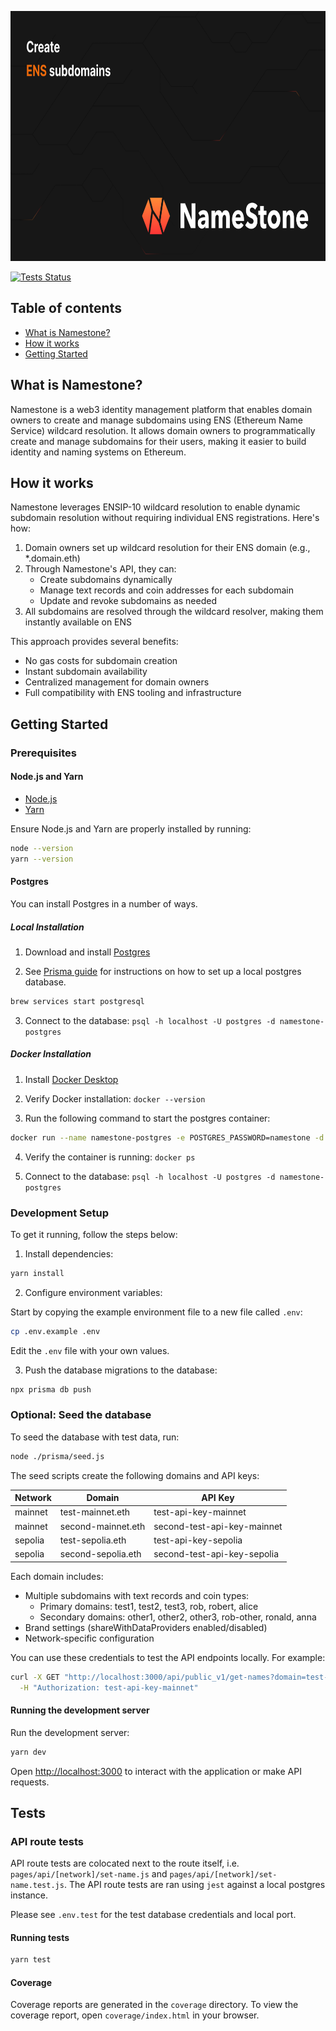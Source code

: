 <p align="center">
  <picture>
  <img src="./public/opengraph-image.jpg" height="400" alt="Logo for Namestone">
</picture>
</p>

[![Tests Status](https://github.com/namestonehq/namestone/actions/workflows/install-and-build_app.yml/badge.svg?branch=main)](https://github.com/namestonehq/namestone/actions/workflows/install-and-build_app.yml)

## Table of contents

- <a href="#about">What is Namestone?</a>
- <a href="#how-it-works">How it works</a>
- <a href="#getting-started">Getting Started</a>

<h2 id="about">What is Namestone?</h2>

Namestone is a web3 identity management platform that enables domain owners to create and manage subdomains using ENS (Ethereum Name Service) wildcard resolution. It allows domain owners to programmatically create and manage subdomains for their users, making it easier to build identity and naming systems on Ethereum.

<h2 id="how-it-works">How it works</h2>

Namestone leverages ENSIP-10 wildcard resolution to enable dynamic subdomain resolution without requiring individual ENS registrations. Here's how:

1. Domain owners set up wildcard resolution for their ENS domain (e.g., *.domain.eth)
2. Through Namestone's API, they can:
   - Create subdomains dynamically
   - Manage text records and coin addresses for each subdomain
   - Update and revoke subdomains as needed
3. All subdomains are resolved through the wildcard resolver, making them instantly available on ENS

This approach provides several benefits:
- No gas costs for subdomain creation
- Instant subdomain availability
- Centralized management for domain owners
- Full compatibility with ENS tooling and infrastructure

## Getting Started

### Prerequisites

#### Node.js and Yarn
- [Node.js](https://nodejs.org/en/download/)
- [Yarn](https://yarnpkg.com/getting-started/install)

Ensure Node.js and Yarn are properly installed by running:

```bash
node --version
yarn --version
```

#### Postgres

You can install Postgres in a number of ways.

##### Local Installation

1. Download and install [Postgres](https://www.postgresql.org/download/)

2. See [Prisma guide](https://www.prisma.io/dataguide/postgresql/setting-up-a-local-postgresql-database) for instructions on how to set up a local postgres database.

```bash
brew services start postgresql
```

3. Connect to the database: ```psql -h localhost -U postgres -d namestone-postgres```

##### Docker Installation

1. Install [Docker Desktop](https://www.docker.com/products/docker-desktop/)

2. Verify Docker installation: ```docker --version```

3. Run the following command to start the postgres container:

```bash
docker run --name namestone-postgres -e POSTGRES_PASSWORD=namestone -d postgres
```

4. Verify the container is running: ```docker ps```

5. Connect to the database: ```psql -h localhost -U postgres -d namestone-postgres```

### Development Setup

To get it running, follow the steps below:

1. Install dependencies:
```bash
yarn install
```

2. Configure environment variables:

Start by copying the example environment file to a new file called `.env`:
```bash
cp .env.example .env
```

Edit the `.env` file with your own values.

3. Push the database migrations to the database:

```bash
npx prisma db push
```

### Optional: Seed the database

To seed the database with test data, run:

```bash
node ./prisma/seed.js
```

The seed scripts create the following domains and API keys:

| Network | Domain | API Key |
|---------|---------|----------|
| mainnet | test-mainnet.eth | test-api-key-mainnet |
| mainnet | second-mainnet.eth | second-test-api-key-mainnet |
| sepolia | test-sepolia.eth | test-api-key-sepolia |
| sepolia | second-sepolia.eth | second-test-api-key-sepolia |

Each domain includes:
- Multiple subdomains with text records and coin types:
  - Primary domains: test1, test2, test3, rob, robert, alice
  - Secondary domains: other1, other2, other3, rob-other, ronald, anna
- Brand settings (shareWithDataProviders enabled/disabled)
- Network-specific configuration

You can use these credentials to test the API endpoints locally. For example:
```bash
curl -X GET "http://localhost:3000/api/public_v1/get-names?domain=test-mainnet.eth" \
  -H "Authorization: test-api-key-mainnet"
```

#### Running the development server

Run the development server:

```bash
yarn dev
```

Open [http://localhost:3000](http://localhost:3000) to interact with the application or make API requests.

## Tests

### API route tests

API route tests are colocated next to the route itself, i.e. `pages/api/[network]/set-name.js` and `pages/api/[network]/set-name.test.js`.
The API route tests are ran using `jest` against a local postgres instance.

Please see `.env.test` for the test database credentials and local port.

#### Running tests

```bash
yarn test
```

#### Coverage

Coverage reports are generated in the `coverage` directory. To view the coverage report, open `coverage/index.html` in your browser.

